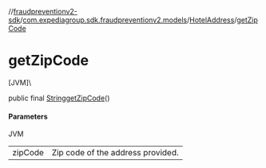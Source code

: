 //[fraudpreventionv2-sdk](../../../index.md)/[com.expediagroup.sdk.fraudpreventionv2.models](../index.md)/[HotelAddress](index.md)/[getZipCode](get-zip-code.md)

# getZipCode

[JVM]\

public final [String](https://docs.oracle.com/javase/8/docs/api/java/lang/String.html)[getZipCode](get-zip-code.md)()

#### Parameters

JVM

| | |
|---|---|
| zipCode | Zip code of the address provided. |
